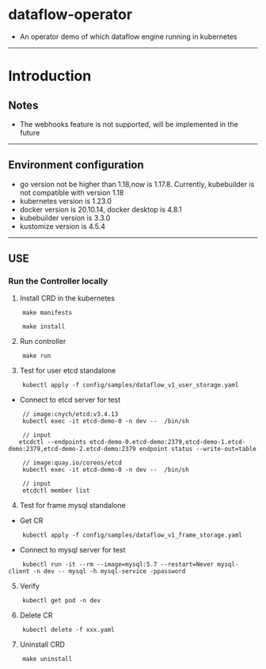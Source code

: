 # dataflow-operator

- An operator demo of which dataflow engine running in kubernetes

---

# Introduction

## Notes

- The webhooks feature is not supported, will be implemented in the future

---

## Environment configuration

- go version not be higher than 1.18,now is 1.17.8. Currently, kubebuilder is not compatible with version 1.18
- kubernetes version is 1.23.0
- docker version is 20.10.14, docker desktop is 4.8.1
- kubebuilder version is 3.3.0
- kustomize version is 4.5.4

---

## USE

### Run the Controller locally

1. Install CRD in the kubernetes

```shell
    make manifests
    
    make install
```

2. Run controller

```shell
    make run
```

3. Test for user etcd standalone

```shell
    kubectl apply -f config/samples/dataflow_v1_user_storage.yaml
```

- Connect to etcd server for test

```shell
    // image:cnych/etcd:v3.4.13
    kubectl exec -it etcd-demo-0 -n dev --  /bin/sh 
    
    // input
   etcdctl --endpoints etcd-demo-0.etcd-demo:2379,etcd-demo-1.etcd-demo:2379,etcd-demo-2.etcd-demo:2379 endpoint status --write-out=table
```

```shell
    // image:quay.io/coreos/etcd
    kubectl exec -it etcd-demo-0 -n dev --  /bin/sh
    
    // input
    etcdctl member list
```

4. Test for frame mysql standalone

- Get CR

```shell
    kubectl apply -f config/samples/dataflow_v1_frame_storage.yaml
```

- Connect to mysql server for test

```shell
    kubectl run -it --rm --image=mysql:5.7 --restart=Never mysql-client -n dev -- mysql -h mysql-service -ppassword
```

5. Verify

```shell
    kubectl get pod -n dev
```

6. Delete CR

```shell
    kubectl delete -f xxx.yaml
```

7. Uninstall CRD

```shell
    make uninstall
```
